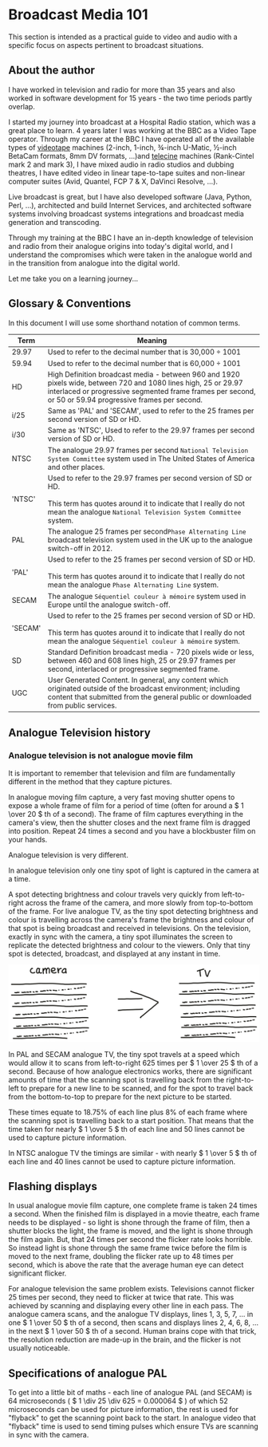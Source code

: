 # Broadcast Media 101

This section is intended as a practical guide to video and audio with a specific focus on aspects pertinent to broadcast situations.

## About the author

I have worked in television and radio for more than 35 years and also worked in software development for 15 years - the two time periods partly overlap.

I started my journey into broadcast at a Hospital Radio station, which was a great place to learn. 4 years later I was working at the BBC as a Video Tape operator. Through my career at the BBC I have operated all of the available types of [videotape](https://en.wikipedia.org/wiki/Videotape) machines (2-inch, 1-inch, ¾-inch U-Matic, ½-inch BetaCam formats, 8mm DV formats, ...)and [telecine](https://en.wikipedia.org/wiki/Telecine) machines (Rank-Cintel mark 2 and mark 3), I have mixed audio in radio studios and dubbing theatres, I have edited video in linear tape-to-tape suites and non-linear computer suites (Avid, Quantel, FCP 7 & X, DaVinci Resolve, ...).

Live broadcast is great, but I have also developed software (Java, Python, Perl, ...), architected and build Internet Services, and architected software systems involving broadcast systems integrations and broadcast media generation and transcoding.

Through my training at the BBC I have an in-depth knowledge of television and radio from their analogue origins into today's digital world, and I understand the compromises which were taken in the analogue world and in the transition from analogue into the digital world.

Let me take you on a learning journey...

## Glossary & Conventions

In this document I will use some shorthand notation of common terms.

| Term | Meaning |
| --- | --- |
| 29.97 | Used to refer to the decimal number that is 30,000 ÷ 1001 |
| 59.94 | Used to refer to the decimal number that is 60,000 ÷ 1001 |
| HD | High Definition broadcast media - between 960 and 1920 pixels wide, between 720 and 1080 lines high, 25 or 29.97 interlaced or progressive segmented frame frames per second, or 50 or 59.94 progressive frames per second.
| i/25 | Same as 'PAL' and 'SECAM', used to refer to the 25 frames per second version of SD or HD.|
| i/30 | Same as 'NTSC', Used to refer to the 29.97 frames per second version of SD or HD. |
| NTSC | The analogue 29.97 frames per second `National Television System Committee` system used in The United States of America and other places.|
| 'NTSC' | Used to refer to the 29.97 frames per second version of SD or HD.<br /><br />This term has quotes around it to indicate that I really do not mean the analogue `National Television System Committee` system.|
| PAL | The analogue 25 frames per second`Phase Alternating Line` broadcast television system used in the UK up to the analogue switch-off in 2012. |
| 'PAL' | Used to refer to the 25 frames per second version of SD or HD.<br /><br />This term has quotes around it to indicate that I really do not mean the analogue `Phase Alternating Line` system.
| SECAM | The analogue `Séquentiel couleur à mémoire` system used in Europe until the analogue switch-off. |
| 'SECAM' | Used to refer to the 25 frames per second version of SD or HD.<br /><br />This term has quotes around it to indicate that I really do not mean the analogue `Séquentiel couleur à mémoire` system.
| SD | Standard Definition broadcast media - 720 pixels wide or less, between 460 and 608 lines high, 25 or 29.97 frames per second, interlaced or progressive segmented frame.
| UGC | User Generated Content. In general, any content which originated outside of the broadcast environment; including content that submitted from the general public or downloaded from public services. |

## Analogue Television history

### Analogue television is not analogue movie film

It is important to remember that television and film are fundamentally different in the method that they capture pictures.

In analogue moving film capture, a very fast moving shutter opens to expose a whole frame of film for a period of time (often for around a $ 1 \over 20 $ th of a second). The frame of film captures everything in the camera's view, then the shutter closes and the next frame film is dragged into position. Repeat 24 times a second and you have a blockbuster film on your hands.

Analogue television is very different.

In analogue television only one tiny spot of light is captured in the camera at a time.

A spot detecting brightness and colour travels very quickly from left-to-right across the frame of the camera, and more slowly from top-to-bottom of the frame. For live analogue TV, as the tiny spot detecting brightness and colour is travelling across the camera's frame the brightness and colour of that spot is being broadcast and received in televisions. On the television, exactly in sync with the camera, a tiny spot illuminates the screen to replicate the detected brightness and colour to the viewers. Only that tiny spot is detected, broadcast, and displayed at any instant in time.

![analogue camera to tv](assets/analogue_camera_tv.png)

In PAL and SECAM analogue TV, the tiny spot travels at a speed which would allow it to scans from left-to-right 625 times per $ 1 \over 25 $ th of a second. Because of how analogue electronics works, there are significant amounts of time that the scanning spot is travelling back from the right-to-left to prepare for a new line to be scanned, and for the spot to travel back from the bottom-to-top to prepare for the next picture to be started.

These times equate to 18.75% of each line plus 8% of each frame where the scanning spot is travelling back to a start position. That means that the time taken for nearly $ 1 \over 5 $ th of each line and 50 lines cannot be used to capture picture information.

In NTSC analogue TV the timings are similar - with nearly $ 1 \over 5 $ th of each line and 40 lines cannot be used to capture picture information.

## Flashing displays

In usual analogue movie film capture, one complete frame is taken 24 times a second. When the finished film is displayed in a movie theatre, each frame needs to be displayed - so light is shone through the frame of film, then a shutter blocks the light, the frame is moved, and the light is shone through the film again. But, that 24 times per second the flicker rate looks horrible. So instead light is shone through the same frame twice before the film is moved to the next frame, doubling the flicker rate up to 48 times per second, which is above the rate that the average human eye can detect significant flicker.

For analogue television the same problem exists. Televisions cannot flicker 25 times per second, they need to flicker at twice that rate. This was achieved by scanning and displaying every other line in each pass. The analogue camera scans, and the analogue TV displays, lines 1, 3, 5, 7, ... in one $ 1 \over 50 $ th of a second, then scans and displays lines 2, 4, 6, 8, ... in the next $ 1 \over 50 $ th of a second. Human brains cope with that trick, the resolution reduction are made-up in the brain, and the flicker is not usually noticeable.


## Specifications of analogue PAL

To get into a little bit of maths - each line of analogue PAL (and SECAM) is 64 microseconds ( $ 1 \div 25 \div 625 = 0.000064 $ ) of which 52 microseconds can be used for picture information, the rest is used for "flyback" to get the scanning point back to the start. In analogue video that "flyback" time is used to send timing pulses which ensure TVs are scanning in sync with the camera.
